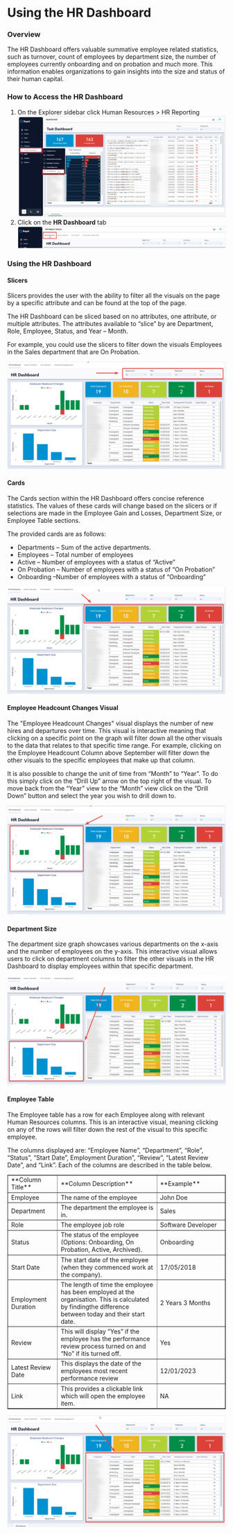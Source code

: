 # Using the HR Dashboard

### Overview

The HR Dashboard offers valuable summative employee related statistics, such as turnover, count of employees by department size, the number of employees currently onboarding and on probation and much more. This information enables organizations to gain insights into the size and status of their human capital.

### How to Access the HR Dashboard

1. On the Explorer sidebar click Human Resources &gt; HR Reporting  
    ![image-1703654216148.png](./../Global-Images/downloaded_image_1705286166393.png)
2. Click on the **HR Dashboard** tab  
    ![image-1703655551561.png](./downloaded_image_1705286171476.png)

### Using the HR Dashboard

#### Slicers

Slicers provides the user with the ability to filter all the visuals on the page by a specific attribute and can be found at the top of the page.

The HR Dashboard can be sliced based on no attributes, one attribute, or multiple attributes. The attributes available to “slice” by are Department, Role, Employee, Status, and Year – Month.

For example, you could use the slicers to filter down the visuals Employees in the Sales department that are On Probation.

![image-1703655621365.png](./downloaded_image_1705286172495.png)

#### Cards

The Cards section within the HR Dashboard offers concise reference statistics. The values of these cards will change based on the slicers or if selections are made in the Employee Gain and Losses, Department Size, or Employee Table sections.

The provided cards are as follows:

- Departments – Sum of the active departments.
- Employees – Total number of employees
- Active – Number of employees with a status of “Active”
- On Probation – Number of employees with a status of “On Probation”
- Onboarding –Number of employees with a status of “Onboarding”

![image-1703655901332.png](./downloaded_image_1705286173515.png)

#### Employee Headcount Changes Visual

The "Employee Headcount Changes" visual displays the number of new hires and departures over time. This visual is interactive meaning that clicking on a specific point on the graph will filter down all the other visuals to the data that relates to that specific time range. For example, clicking on the Employee Headcount Column above September will filter down the other visuals to the specific employees that make up that column.

It is also possible to change the unit of time from “Month” to “Year”. To do this simply click on the “Drill Up” arrow on the top right of the visual. To move back from the “Year” view to the “Month” view click on the “Drill Down” button and select the year you wish to drill down to.

![image-1703655927983.png](./downloaded_image_1705286174530.png)

#### Department Size

The department size graph showcases various departments on the x-axis and the number of employees on the y-axis. This interactive visual allows users to click on department columns to filter the other visuals in the HR Dashboard to display employees within that specific department.

![image-1703655951725.png](./downloaded_image_1705286175544.png)

#### Employee Table

The Employee table has a row for each Employee along with relevant Human Resources columns. This is an interactive visual, meaning clicking on any of the rows will filter down the rest of the visual to this specific employee.

The columns displayed are: “Employee Name”, “Department”, “Role”, “Status”, “Start Date”, Employment Duration”, “Review”, “Latest Review Date”, and “Link”. Each of the columns are described in the table below.

<table border="1" id="bkmrk-column-title-column-">
  <tbody>
    <tr>
      <td>**Column Title**</td>
      <td width="307">**Column Description**</td>
      <td width="181">**Example**</td>
    </tr>
    <tr>
      <td width="113">Employee</td>
      <td width="307">The name of the employee</td>
      <td width="181">John Doe</td>
    </tr>
    <tr>
      <td width="113">Department</td>
      <td width="307">The department the employee is in.</td>
      <td width="181">Sales</td>
    </tr>
    <tr>
      <td width="113">Role</td>
      <td width="307">The employee job role</td>
      <td width="181">Software Developer</td>
    </tr>
    <tr>
      <td width="113">Status</td>
      <td width="307">The status of the employee (Options: Onboarding, On Probation, Active, Archived).</td>
      <td width="181">Onboarding</td>
    </tr>
    <tr>
      <td width="113">Start Date</td>
      <td width="307">The start date of the employee (when they commenced work at the company).</td>
      <td width="181">17/05/2018</td>
    </tr>
    <tr>
      <td width="113">Employment Duration</td>
      <td width="307">The length of time the employee has been employed at the organisation. This is calculated by
        findingthe difference between today and their start date.</td>
      <td width="181">2 Years 3 Months</td>
    </tr>
    <tr>
      <td width="113">Review</td>
      <td width="307">This will display “Yes” if the employee has the performance review process turned on and “No” if
        itis turned off.</td>
      <td width="181">Yes</td>
    </tr>
    <tr>
      <td width="113">Latest Review Date</td>
      <td width="307">This displays the date of the employees most recent performance review</td>
      <td width="181">12/01/2023</td>
    </tr>
    <tr>
      <td width="113">Link</td>
      <td width="307">This provides a clickable link which will open the employee item.</td>
      <td width="181">NA</td>
    </tr>
  </tbody>
</table>

![image-1703655875305.png](./downloaded_image_1705286176558.png)